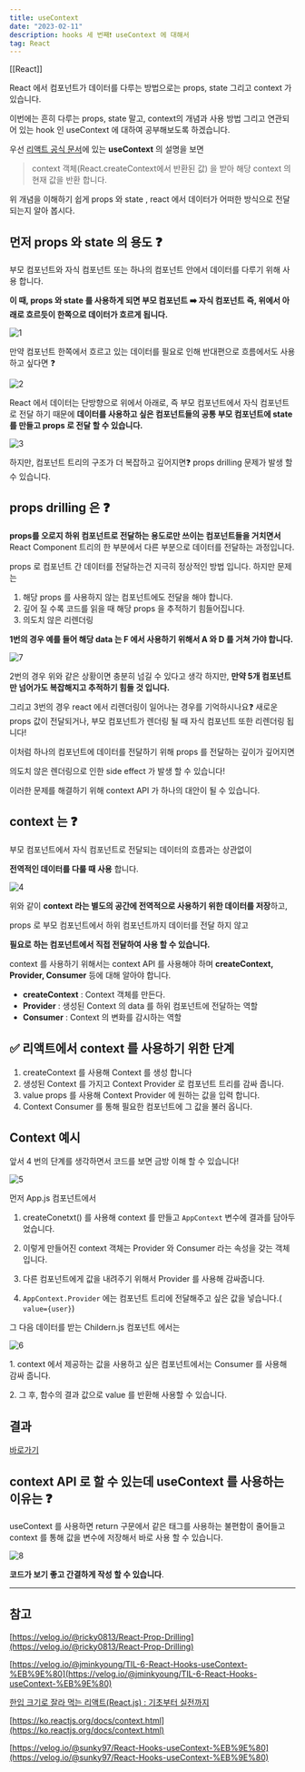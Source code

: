 ```yaml
---
title: useContext
date: "2023-02-11"
description: hooks 세 번째❗️ useContext 에 대해서
tag: React
---
```

[[React]]

React 에서 컴포넌트가 데이터를 다루는 방법으로는 props, state 그리고 context 가 있습니다.

이번에는 흔히 다루는 props, state 말고, context의 개념과 사용 방법 그리고 연관되어 있는 hook 인
useContext 에 대하여 공부해보도록 하겠습니다.

우선 [리액트 공식 문서](https://ko.reactjs.org/docs/hooks-reference.html#usecontext)에 있는 **useContext** 의 설명을 보면

> context 객체(React.createContext에서 반환된 값) 을 받아 해당 context 의 현재 값을 반환 합니다.

위 개념을 이해하기 쉽게 props 와 state , react 에서 데이터가 어떠한 방식으로 전달되는지 알아 봅시다.

## **먼저 props 와 state 의 용도** ❓

부모 컴포넌트와 자식 컴포넌트 또는 하나의 컴포넌트 안에서 데이터를 다루기 위해 사용 합니다.

**이 때, props 와 state 를 사용하게 되면 부모 컴포넌트 ➡️ 자식 컴포넌트**
**즉, 위에서 아래로 흐르듯이 한쪽으로 데이터가 흐르게 됩니다.**

![1](https://user-images.githubusercontent.com/87301268/223927328-73a8da7f-8571-4948-a111-3af2f17424d9.png)

만약 컴포넌트 한쪽에서 흐르고 있는 데이터를 필요로 인해 반대편으로 흐름에서도 사용하고 싶다면 ❓

![2](https://user-images.githubusercontent.com/87301268/223927348-c00e4270-6e9d-428c-a13d-dd8875f8f1db.png)

React 에서 데이터는 단방향으로 위에서 아래로, 즉 부모 컴포넌트에서 자식 컴포넌트로 전달 하기 때문에 **데이터를 사용하고 싶은 컴포넌트들의 공통 부모 컴포넌트에 state 를 만들고 props 로 전달 할 수 있습니다.**

![3](https://user-images.githubusercontent.com/87301268/223927374-29f33164-c0f7-43e1-a37a-b0d410606b4a.png)

하지만, 컴포넌트 트리의 구조가 더 복잡하고 깊어지면❓
props drilling 문제가 발생 할 수 있습니다.

## **props drilling 은** ❓

**props를 오로지 하위 컴포넌트로 전달하는 용도로만 쓰이는 컴포넌트들을 거치면서**
React Component 트리의 한 부분에서 다른 부분으로 데이터를 전달하는 과정입니다.

props 로 컴포넌트 간 데이터를 전달하는건 지극히 정상적인 방법 입니다. 하지만 문제는

1.  해당 props 를 사용하지 않는 컴포넌트에도 전달을 해야 합니다.
2.  깊어 질 수록 코드를 읽을 때 해당 props 을 추적하기 힘들어집니다.
3.  의도치 않은 리렌더링

**1번의 경우 예를 들어 해당 data 는 F 에서 사용하기 위해서 A 와 D 를 거쳐 가야 합니다.**

![7](https://user-images.githubusercontent.com/87301268/223928214-56855d31-8a73-427f-b3e4-1e0aa69257cf.png)

2번의 경우 위와 같은 상황이면 충분히 넘길 수 있다고 생각 하지만,
**만약 5개 컴포넌트만 넘어가도 복잡해지고 추적하기 힘들 것 입니다.**

그리고 3번의 경우 react 에서 리렌더링이 일어나는 경우를 기억하시나요❓
새로운 props 값이 전달되거나, 부모 컴포넌트가 렌더링 될 때 자식 컴포넌트 또한 리렌더링 됩니다!

이처럼 하나의 컴포넌트에 데이터를 전달하기 위해 props 를 전달하는 깊이가 깊어지면

의도치 않은 렌더링으로 인한 side effect 가 발생 할 수 있습니다!

이러한 문제를 해결하기 위해 context API 가 하나의 대안이 될 수 있습니다.

## **context 는 ❓**

부모 컴포넌트에서 자식 컴포넌트로 전달되는 데이터의 흐름과는 상관없이

**전역적인 데이터를 다룰 때 사용** 합니다.

![4](https://user-images.githubusercontent.com/87301268/223928333-98ac38a9-1311-4447-a9d9-44bd32e8d30d.png)

위와 같이 **context 라는 별도의 공간에 전역적으로 사용하기 위한 데이터를 저장**하고,

props 로 부모 컴포넌트에서 하위 컴포넌트까지 데이터를 전달 하지 않고

**필요로 하는 컴포넌트에서 직접 전달하여 사용 할 수 있습니다.**

context 를 사용하기 위해서는 context API 를 사용해야 하며 **createContext, Provider, Consumer** 등에 대해 알아야 합니다.

-   **createContext** : Context 객체를 만든다.
-   **Provider** : 생성된 Context 의 data 를 하위 컴포넌트에 전달하는 역할
-   **Consumer** : Context 의 변화를 감시하는 역할

## **✅ 리액트에서 context 를 사용하기 위한 단계**

1.  createContext 를 사용해 Context 를 생성 합니다
2.  생성된 Context 를 가지고 Context Provider 로 컴포넌트 트리를 감싸 줍니다.
3.  value props 를 사용해 Context Provider 에 원하는 값을 입력 합니다.
4.  Context Consumer 를 통해 필요한 컴포넌트에 그 값을 불러 옵니다.

## **Context 예시**

앞서 4 번의 단계를 생각하면서 코드를 보면 금방 이해 할 수 있습니다!

![5](https://user-images.githubusercontent.com/87301268/223928654-94166655-d4cc-4d85-aaea-ef407ab69ac1.png)

먼저 App.js 컴포넌트에서

1.  createConetxt() 를 사용해 context 를 만들고 `AppContext` 변수에 결과를 담아두었습니다.

2.  이렇게 만들어진 context 객체는 Provider 와 Consumer 라는 속성을 갖는 객체 입니다.

3.  다른 컴포넌트에게 값을 내려주기 위해서 Provider 를 사용해 감싸줍니다.

4.  `AppContext.Provider` 에는 컴포넌트 트리에 전달해주고 싶은 값을 넣습니다.( `value={user}`)

그 다음 데이터를 받는 Childern.js 컴포넌트 에서는

![6](https://user-images.githubusercontent.com/87301268/223928110-bcbdd7d1-c1c4-49fd-b71f-0f1c4ceff2a7.png)

1\. context 에서 제공하는 값을 사용하고 싶은 컴포넌트에서는 Consumer 를 사용해 감싸 줍니다.

2\. 그 후, 함수의 결과 값으로 value 를 반환해 사용할 수 있습니다.

## **결과**

[바로가기](https://codesandbox.io/s/usecontext-20sx7c)

## **context API 로 할 수 있는데 useContext 를 사용하는 이유는** ❓

useContext 를 사용하면 return 구문에서 같은 태그를 사용하는 불편함이 줄어들고
context 를 통해 값을 변수에 저장해서 바로 사용 할 수 있습니다.

![8](https://user-images.githubusercontent.com/87301268/223928941-260f014f-2fb6-44f5-a02d-03671e4d77a3.png)

**코드가 보기 좋고 간결하게 작성 할 수 있습니다**.

---

## **참고**

[https://velog.io/@ricky0813/React-Prop-Drilling](https://velog.io/@ricky0813/React-Prop-Drilling)

[https://velog.io/@jminkyoung/TIL-6-React-Hooks-useContext-%EB%9E%80](https://velog.io/@jminkyoung/TIL-6-React-Hooks-useContext-%EB%9E%80)

[한입 크기로 잘라 먹는 리액트(React.js) : 기초부터 실전까지](https://www.inflearn.com/course/%ED%95%9C%EC%9E%85-%EB%A6%AC%EC%95%A1%ED%8A%B8)

[https://ko.reactjs.org/docs/context.html](https://ko.reactjs.org/docs/context.html)

[https://velog.io/@sunky97/React-Hooks-useContext-%EB%9E%80](https://velog.io/@sunky97/React-Hooks-useContext-%EB%9E%80)
